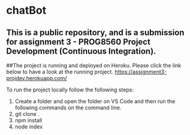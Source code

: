 # chatBot
## This is a public repository, and is a submission for assignment 3 - PROG8560 Project Development (Continuous Integration).


##The project is running and deployed on Heroku. Please click the link below to have a look at the running project.
https://assignment3-projdev.herokuapp.com/ 

To run the project locally follow the following steps:
1) Create a folder and open the folder on VS Code and then run the following commands on the command line.
2) git clone <gitLink> .
3) npm install
4) node index
